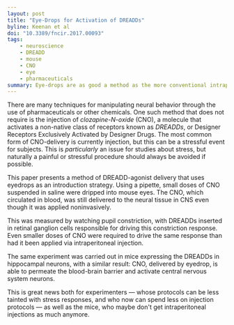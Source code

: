 ```yaml
---
layout: post
title: "Eye-Drops for Activation of DREADDs"
byline: Keenan et al
doi: "10.3389/fncir.2017.00093"
tags:
    - neuroscience
    - DREADD
    - mouse
    - CNO
    - eye
    - pharmaceuticals
summary: Eye-drops are as good a method as the more conventional intraperitoneal injection for introducing clozapine-N-oxide to CNS neurons _or_ retinal ganglion cells.
---
```


There are many techniques for manipulating neural behavior through the use of pharmaceuticals or other chemicals. One such method that does not require is the injection of _clozapine-N-oxide_ (CNO), a molecule that activates a non-native class of receptors known as _DREADDs_, or Designer Receptors Exclusively Activated by Designer Drugs. The most common form of CNO-delivery is currently injection, but this can be a stressful event for subjects. This is _particularly_ an issue for studies about stress, but naturally a painful or stressful procedure should always be avoided if possible.

This paper presents a method of DREADD-agonist delivery that uses eyedrops as an introduction strategy. Using a pipette, small doses of CNO suspended in saline were dripped into mouse eyes. The CNO, which circulated in blood, was still delivered to the neural tissue in CNS even though it was applied noninvasively.

This was measured by watching pupil constriction, with DREADDs inserted in retinal ganglion cells responsible for driving this constriction response. Even smaller doses of CNO were required to drive the same response than had it been applied via intraperitoneal injection.

The same experiment was carried out in mice expressing the DREADDs in hippocampal neurons, with a similar result: CNO, delivered by eyedrop, is able to permeate the blood-brain barrier and activate central nervous system neurons.

This is great news both for experimenters — whose protocols can be less tainted with stress responses, and who now can spend less on injection protocols — as well as the mice, who maybe don't get intraperitoneal injections as much anymore.
